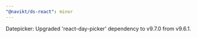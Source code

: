 ```yaml
---
"@navikt/ds-react": minor
---
```


Datepicker: Upgraded 'react-day-picker' dependency to v9.7.0 from v9.6.1.
